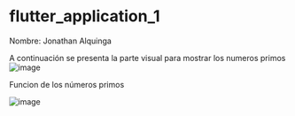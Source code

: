 # flutter_application_1

Nombre: Jonathan Alquinga

A continuación se presenta la parte visual para mostrar los numeros primos
![image](https://user-images.githubusercontent.com/66144899/129463996-a46c125f-63e4-4f2a-b757-f021366b53ed.png)

Funcion de los números primos

![image](https://user-images.githubusercontent.com/66144899/129464024-c82e11d8-c698-4808-b52b-c949a7a93b46.png)

